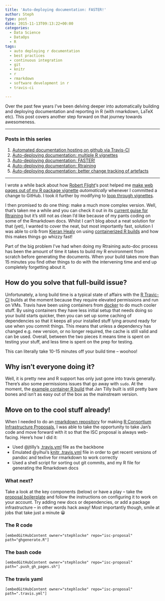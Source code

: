 ```yaml
---
title: 'Auto-deploying documentation: FASTER!'
author: Steph
type: post
date: 2015-11-13T09:13:22+00:00
categories:
  - Data Science
  - DataOps
  - R
tags:
  - auto deploying r documentation
  - best practices
  - continuous integration
  - git
  - knitr
  - r
  - rmarkdown
  - software development in r
  - travis-ci

---
```

Over the past few years I&#8217;ve been delving deeper into automatically building and deploying documentation and reporting in R (with rmarkdown, LaTeX etc). This post covers another step forward on that journey towards awesomeness.

<!--more-->

* * *

### Posts in this series

  1. [Automated documentation hosting on github via Travis-CI][1]
  2. [Auto-deploying documentation: multiple R vignettes][2]
  3. [Auto-deploying documentation: FASTER!][3]
  4. [Auto-deploying documentation: Rtraining][4]
  5. [Auto-deploying documentation: better change tracking of artefacts][5]

* * *

I wrote a while back about how [Robert Flight][6]&#8216;s post helped me [make web pages out of my R package vignette][1] _automatically_ whenever I committed a change to GitHub. I took it further by modifying to [loop through vignettes][2].

I then promised to do one thing: make a much more complex version. Well, that&#8217;s taken me a while and you can check it out in its [current guise for Rtraining][7] but it&#8217;s still not as clean I&#8217;d like because of my pants coding on some of the Rmarkdown docs. Whilst I can&#8217;t blog about a neat solution for that (yet), I wanted to cover the neat, but most importantly fast, solution I was able to crib from [Kieran Healy][8] on using [containerized R builds][9] and how this makes things go whizzy fast!

Part of the big problem I&#8217;ve had when doing my Rtraining auto-doc process has been the amount of time it takes to build my R environment from scratch before generating the documents. When your build takes more than 15 minutes you find other things to do with the intervening time and end up completely forgetting about it.

## How do you solve that full-build issue?

Unfortunately, a long build time is a typical state of affairs with the [R Travic-CI][10] builds at the moment because they require elevated permissions and run on VMs. Travis have been using containers from [docker][11] to do much cooler stuff. By using containers they have less initial setup that needs doing so your build starts quicker, then you can set up some caching of dependencies so that it keeps all your installed stuff lying around ready for use when you commit things. This means that unless a dependency has changed e.g. new version, or no longer required, the cache is still valid and can be used. Overall, between the two pieces it means time is spent on testing your stuff, and less time is spent on the prep for testing.

This can literally take 10-15 minutes off your build time &#8211; woohoo!

## Why isn&#8217;t everyone doing it?

Well, it is pretty new and R support has only just gone into travis generally. There&#8217;s also some permissions issues that go away with `sudo`. At the moment, the [example container R build][12] that Jan Tilly built is still pretty bare bones and isn&#8217;t as easy out of the box as the mainstream version.

## Move on to the cool stuff already!

When I needed to do an [rmarkdown repository][13] for making [R Consortium Infrastructure Proposals][14], I was able to take the opportunity to take Jan&#8217;s code and move forward with it so that the ISC proposal is always web-facing. Here&#8217;s how I did it:

  * Used @jtilly&#8217;s [.travis.yml][15] file as the backbone
  * Emulated @yihui&#8217;s [knitr .travis.yml][16] file in order to get recent versions of pandoc and texlive for rmarkdown to work correctly
  * Used a shell script for sorting out git commits, and my R file for generating the Rmarkdown docs

### What next?

Take a look at the key components (below) or have a play &#8211; take the [proposal boilerplate][13] and follow the instructions on configuring it to work on your account. Try adding new docs or dependencies, or add a package infrastructure &#8211; in other words hack away! Most importantly though, smile at jobs that take just a minute 😀

### The R code

    [embedGitHubContent owner="stephlocke" repo="isc-proposal" path="ghgenerate.R"]
    

### The bash code

    [embedGitHubContent owner="stephlocke" repo="isc-proposal" path=".push_gh_pages.sh"]
    

### The travis yaml

    [embedGitHubContent owner="stephlocke" repo="isc-proposal" path=".travis.yml"]

 [1]: https://itsalocke.com/automated-documentation-hosting-on-github-via-travis-ci/
 [2]: https://itsalocke.com/auto-deploying-documentation-multiple-r-vignettes/
 [3]: https://itsalocke.com/auto-deploying-documentation-faster/
 [4]: https://itsalocke.com/auto-deploying-documentation-rtraining/
 [5]: https://itsalocke.com/auto-deploying-documentation-better-change-tracking-artefacts/
 [6]: https://twitter.com/rmflight
 [7]: https://github.com/stephlocke/Rtraining
 [8]: http://kieranhealy.org/
 [9]: http://kieranhealy.org/blog/archives/2015/10/16/using-containerized-travis-ci-to-check-r-in-rmarkdown-files/
 [10]: http://docs.travis-ci.com/user/languages/r/
 [11]: https://www.docker.com/
 [12]: https://github.com/jtilly/R-travis-container-example
 [13]: https://github.com/stephlocke/isc-proposal
 [14]: https://www.r-consortium.org/about/isc/proposals
 [15]: https://github.com/jtilly/R-travis-container-example/blob/master/.travis.yml
 [16]: https://github.com/yihui/knitr/blob/master/.travis.yml
